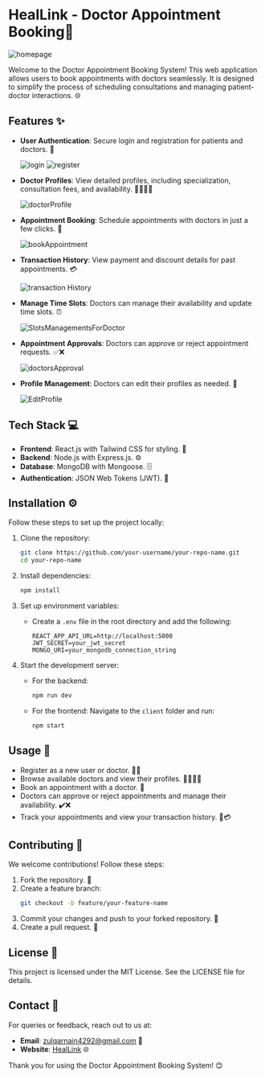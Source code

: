 # HealLink - Doctor Appointment Booking🏥

 ![homepage](https://github.com/user-attachments/assets/5243820a-0603-44fc-accf-23f826e6fdb9)


Welcome to the Doctor Appointment Booking System! This web application allows users to book appointments with doctors seamlessly. It is designed to simplify the process of scheduling consultations and managing patient-doctor interactions. 🌐

## Features ✨
- **User Authentication**: Secure login and registration for patients and doctors. 🔑
  
  ![login](https://github.com/user-attachments/assets/9ce46f0a-36ce-4cce-9088-ea11f775ac36)
  ![register](https://github.com/user-attachments/assets/635556e2-de44-469f-87ee-0f5497e7a862)

- **Doctor Profiles**: View detailed profiles, including specialization, consultation fees, and availability. 👩‍⚕️👨‍⚕️
    
  ![doctorProfile](https://github.com/user-attachments/assets/bcf63c2a-0616-4ea2-bfc1-962c935de946)

- **Appointment Booking**: Schedule appointments with doctors in just a few clicks. 📅
  
  ![bookAppointment](https://github.com/user-attachments/assets/1c71695a-5ca8-489b-8271-7ac89c2afd5d)

- **Transaction History**: View payment and discount details for past appointments. 💳
    
  ![transaction History](https://github.com/user-attachments/assets/b383e890-c007-480d-8002-fc61aa524a44)

- **Manage Time Slots**: Doctors can manage their availability and update time slots. ⏰
  
  ![SlotsManagementsForDoctor](https://github.com/user-attachments/assets/76849185-429b-4792-8ddb-4e250f3eba39)

- **Appointment Approvals**: Doctors can approve or reject appointment requests. ✅❌
  
  ![doctorsApproval](https://github.com/user-attachments/assets/7281c596-bdb5-46e8-acb5-0a1130dcd8f7)

  
- **Profile Management**: Doctors can edit their profiles as needed. 📝
  
  ![EditProfile](https://github.com/user-attachments/assets/f1622476-5584-41f1-82c2-8697fc0b6d0e)


## Tech Stack 💻
- **Frontend**: React.js with Tailwind CSS for styling. 🎨
- **Backend**: Node.js with Express.js. ⚙️
- **Database**: MongoDB with Mongoose. 🗄️
- **Authentication**: JSON Web Tokens (JWT). 🔐

## Installation ⚙️
Follow these steps to set up the project locally:

1. Clone the repository:
    ```bash
    git clone https://github.com/your-username/your-repo-name.git
    cd your-repo-name
    ```

2. Install dependencies:
    ```bash
    npm install
    ```

3. Set up environment variables:
    - Create a `.env` file in the root directory and add the following:
      ```env
      REACT_APP_API_URL=http://localhost:5000
      JWT_SECRET=your_jwt_secret
      MONGO_URI=your_mongodb_connection_string
      ```

4. Start the development server:
    - For the backend:
      ```bash
      npm run dev
      ```
    - For the frontend:
      Navigate to the `client` folder and run:
      ```bash
      npm start
      ```

## Usage 🚀
- Register as a new user or doctor. 🧑‍💻
- Browse available doctors and view their profiles. 👨‍⚕️👩‍⚕️
- Book an appointment with a doctor. 📅
- Doctors can approve or reject appointments and manage their availability. ✔️❌
- Track your appointments and view your transaction history. 📜💳

## Contributing 🤝
We welcome contributions! Follow these steps:

1. Fork the repository. 🍴
2. Create a feature branch:
    ```bash
    git checkout -b feature/your-feature-name
    ```
3. Commit your changes and push to your forked repository. 🚀
4. Create a pull request. 🔄

## License 📜
This project is licensed under the MIT License. See the LICENSE file for details.

## Contact 📧
For queries or feedback, reach out to us at:
- **Email**: zulqarnain4292@gmail.com 📩
- **Website**: [HealLink](https://zulqarnainportfolio.vercel.app/) 🌐

Thank you for using the Doctor Appointment Booking System! 😊
